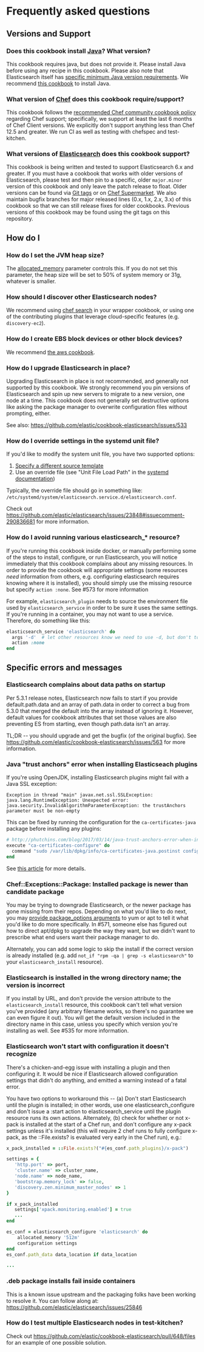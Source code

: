 # Frequently asked questions

## Versions and Support

### Does this cookbook install [Java](https://www.java.com/en/)? What version?

This cookbook requires java, but does not provide it. Please install Java before using any recipe in this cookbook. Please also note that Elasticsearch itself has [specific minimum Java version requirements](https://www.elastic.co/guide/en/elasticsearch/reference/current/setup.html#jvm-version). We recommend [this cookbook](https://github.com/agileorbit-cookbooks/java) to install Java.

### What version of [Chef](https://www.chef.io/) does this cookbook require/support?

This cookbook follows the [recommended Chef community cookbook policy](https://github.com/chef/chef-rfc/blob/master/rfc092-dependency-update-cadence.md#cookbook-and-ecosystem-tooling-support) regarding Chef support; specifically, we support at least the last 6 months of Chef Client versions. We explicitly don't support anything less than Chef 12.5 and greater. We run CI as well as testing with chefspec and test-kitchen.

### What versions of [Elasticsearch](https://www.elastic.co/products/elasticsearch) does this cookbook support?

This cookbook is being written and tested to support Elasticsearch 6.x and greater. If you must have a cookbook that works with older versions of Elasticsearch, please test and then pin to a specific, older `major.minor` version of this cookbook and only leave the patch release to float. Older versions can be found via [Git tags](https://github.com/elastic/cookbook-elasticsearch/tags) or on [Chef Supermarket](https://supermarket.chef.io/cookbooks/elasticsearch). We also maintain bugfix branches for major released lines (0.x, 1.x, 2.x, 3.x) of this cookbook so that we can still release fixes for older cookbooks. Previous versions of this cookbook may be found using the git tags on this repository.

## How do I

### How do I set the JVM heap size?

The [allocated_memory](https://github.com/elastic/cookbook-elasticsearch/blob/master/libraries/provider_configure.rb#L27-L32) parameter controls this.
If you do not set this parameter, the heap size will be set to 50% of system memory or 31g, whatever is smaller.

### How should I discover other Elasticsearch nodes?

We recommend using [chef search](https://docs.chef.io/chef_search.html) in your wrapper cookbook, or using one of the contributing plugins that leverage cloud-specific features (e.g. `discovery-ec2`).

### How do I create EBS block devices or other block devices?

We recommend [the aws cookbook](https://github.com/chef-cookbooks/aws).

### How do I upgrade Elasticsearch in place?

Upgrading Elasticsearch in place is not recommended, and generally not supported by this cookbook. We strongly recommend you pin versions of Elasticsearch and spin up new servers to migrate to a new version, one node at a time. This cookbook does not generally set destructive options like asking the package manager to overwrite configuration files without prompting, either.

See also: <https://github.com/elastic/cookbook-elasticsearch/issues/533>

### How do I override settings in the systemd unit file?

If you'd like to modify the system unit file, you have two supported options:

1. [Specify a different source template](https://github.com/elastic/cookbook-elasticsearch/blob/master/libraries/resource_service.rb#L26-L27)
1. Use an override file (see "Unit File Load Path" in the [systemd documentation](https://www.freedesktop.org/software/systemd/man/systemd.unit.html))

Typically, the override file should go in something like: `/etc/systemd/system/elasticsearch.service.d/elasticsearch.conf`.

Check out <https://github.com/elastic/elasticsearch/issues/23848#issuecomment-290836681> for more information.

### How do I avoid running various elasticsearch_* resource?

If you're running this cookbook inside docker, or manually performing some of the steps to install, configure, or run Elasticsearch, you will notice immediately that this cookbook complains about any missing resources. In order to provide the cookbook will appropriate settings (some resources _need_ information from others, e.g. configuring elasticsearch requires knowing where it is installed), you should simply use the missing resource but specify `action :none`. See #573 for more information

For example, `elasticsearch_plugin` needs to source the environment file used by `elasticsearch_service` in order to be sure it uses the same settings. If you're running in a container, you may not want to use a service. Therefore, do something like this:

```ruby
elasticsearch_service 'elasticsearch' do
  args '-d'  # let other resources know we need to use -d, but don't touch the service
  action :none
end
```

## Specific errors and messages

### Elasticsearch complains about data paths on startup

Per 5.3.1 release notes, Elasticsearch now fails to start if you provide default.path.data and an array of path.data in order to correct a bug from 5.3.0 that merged the default into the array instead of ignoring it. However, default values for cookbook attributes that set those values are also preventing ES from starting, even though path.data isn't an array.

TL;DR -- you should upgrade and get the bugfix (of the original bugfix). See <https://github.com/elastic/cookbook-elasticsearch/issues/563> for more information.

### Java "trust anchors" error when installing Elasticseach plugins

If you're using OpenJDK, installing Elasticsearch plugins might fail with a Java SSL exception:

```text
Exception in thread "main" javax.net.ssl.SSLException: java.lang.RuntimeException: Unexpected error: java.security.InvalidAlgorithmParameterException: the trustAnchors parameter must be non-empty
```

This can be fixed by running the configuration for the `ca-certificates-java` package before installing any plugins:

```ruby
# http://phutchins.com/blog/2017/03/14/java-trust-anchors-error-when-installing-es-plugins/
execute "ca-certificates-configure" do
  command "sudo /var/lib/dpkg/info/ca-certificates-java.postinst configure"
end
```

See [this article](http://phutchins.com/blog/2017/03/14/java-trust-anchors-error-when-installing-es-plugins/) for more details.

### Chef::Exceptions::Package: Installed package is newer than candidate package

You may be trying to downgrade Elasticsearch, or the newer package has gone missing from their repos. Depending on what you'd like to do next, you may [provide package_options arguments](https://github.com/elastic/cookbook-elasticsearch/blob/master/libraries/resource_install.rb#L27) to yum or apt to tell it what you'd like to do more specifically. In #571, someone else has figured out how to direct apt/dpkg to upgrade the way they want, but we didn't want to prescribe what end users want their package manager to do.

Alternately, you can add some logic to skip the install if the correct version is already installed (e.g. add `not_if "rpm -qa | grep -s elasticsearch"` to your `elasticsearch_install` resource).

### Elasticsearch is installed in the wrong directory name; the version is incorrect

If you install by URL, and don't provide the version attribute to the `elasticsearch_install` resource, this cookbook can't tell what version you've provided (any arbitrary filename works, so there's no guarantee we can even figure it out). You will get the default version included in the directory name in this case, unless you specify which version you're installing as well. See #535 for more information.

### Elasticsearch won't start with configuration it doesn't recognize

There's a chicken-and-egg issue with installing a plugin and then configuring it. It would be nice if Elasticsearch allowed configuration settings that didn't do anything, and emitted a warning instead of a fatal error.

You have two options to workaround this -- (a) Don't start Elasticsearch until the plugin is installed; in other words, use one elasticsearch_configure and don't issue a :start action to elasticsearch_service until the plugin resource runs its own actions. Alternately, (b) check for whether or not x-pack is installed at the start of a Chef run, and don't configure any x-pack settings unless it's installed (this will require 2 chef runs to fully configure x-pack, as the ::File.exists? is evaluated very early in the Chef run), e.g.:

```ruby
x_pack_installed = ::File.exists?("#{es_conf.path_plugins}/x-pack")

settings = {
   'http.port' => port,
   'cluster.name' => cluster_name,
   'node.name' => node_name,
   'bootstrap.memory_lock' => false,
   'discovery.zen.minimum_master_nodes' => 1
}

if x_pack_installed
   settings['xpack.monitoring.enabled'] = true
   ...
end

es_conf = elasticsearch_configure 'elasticsearch' do
    allocated_memory '512m'
    configuration settings
end
es_conf.path_data data_location if data_location

...
```

### .deb package installs fail inside containers

This is a known issue upstream and the packaging folks have been working to resolve it. You can follow along at:
<https://github.com/elastic/elasticsearch/issues/25846>

### How do I test multiple Elasticsearch nodes in test-kitchen?

Check out <https://github.com/elastic/cookbook-elasticsearch/pull/648/files> for an example of one possible solution.
